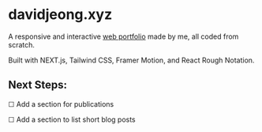 # davidjeong.xyz

A responsive and interactive [web portfolio](www.davidjeong.xyz) made by me, all coded from scratch.

Built with NEXT.js, Tailwind CSS, Framer Motion, and React Rough Notation.

## Next Steps:

☐ Add a section for publications

☐ Add a section to list short blog posts